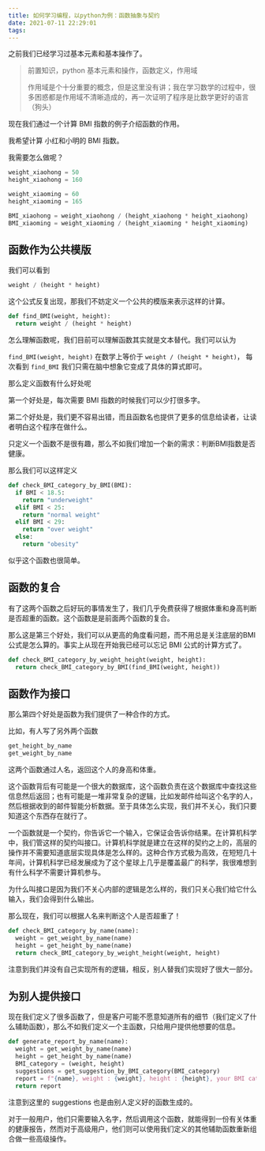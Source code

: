```yaml
---
title: 如何学习编程，以python为例：函数抽象与契约
date: 2021-07-11 22:29:01
tags:
---
```


之前我们已经学习过基本元素和基本操作了。

> 前置知识，python 基本元素和操作，函数定义，作用域
>
> 作用域是个十分重要的概念，但是这里没有讲；我在学习数学的过程中，很多困惑都是作用域不清晰造成的，再一次证明了程序是比数学更好的语言（狗头）



现在我们通过一个计算 BMI 指数的例子介绍函数的作用。

我希望计算 小红和小明的 BMI 指数。

我需要怎么做呢？

```python
weight_xiaohong = 50
height_xiaohong = 160

weight_xiaoming = 60
height_xiaoming = 165

BMI_xiaohong = weight_xiaohong / (height_xiaohong * height_xiaohong)
BMI_xiaoming = weight_xiaoming / (height_xiaoming * height_xiaoming)
```



## 函数作为公共模版



我们可以看到

```python
weight / (height * height)
```

这个公式反复出现，那我们不妨定义一个公共的模版来表示这样的计算。



```python
def find_BMI(weight, height):
  return weight / (height * height)
```

怎么理解函数呢，我们目前可以理解函数其实就是文本替代。我们可以认为

`find_BMI(weight, height)` 在数学上等价于 `weight / (height * height)`， 每次看到 `find_BMI` 我们只需在脑中想象它变成了具体的算式即可。



那么定义函数有什么好处呢

第一个好处是，每次需要 BMI 指数的时候我们可以少打很多字。

第二个好处是，我们更不容易出错，而且函数名也提供了更多的信息给读者，让读者明白这个程序在做什么。



只定义一个函数不是很有趣，那么不如我们增加一个新的需求：判断BMI指数是否健康。

那么我们可以这样定义

```python
def check_BMI_category_by_BMI(BMI):
  if BMI < 18.5:
    return "underweight"
  elif BMI < 25:
    return "normal weight"
  elif BMI < 29:
    return "over weight"
  else:
    return "obesity"
```

似乎这个函数也很简单。



## 函数的复合



有了这两个函数之后好玩的事情发生了，我们几乎免费获得了根据体重和身高判断是否超重的函数。这个函数是是前面两个函数的复合。

那么这是第三个好处，我们可以从更高的角度看问题，而不用总是关注底层的BMI公式是怎么算的。事实上从现在开始我已经可以忘记 BMI 公式的计算方式了。

```python
def check_BMI_category_by_weight_height(weight, height):
  return check_BMI_category_by_BMI(find_BMI(weight, height))
```



## 函数作为接口



那么第四个好处是函数为我们提供了一种合作的方式。

比如，有人写了另外两个函数

```python
get_height_by_name
get_weight_by_name
```

这两个函数通过人名，返回这个人的身高和体重。

这个函数背后有可能是一个很大的数据库，这个函数负责在这个数据库中查找这些信息然后返回；也有可能是一堆非常复杂的逻辑，比如发邮件给叫这个名字的人，然后根据收到的邮件智能分析数据。至于具体怎么实现，我们并不关心，我们只要知道这个东西存在就行了。



一个函数就是一个契约，你告诉它一个输入，它保证会告诉你结果。在计算机科学中，我们管这样的契约叫接口。计算机科学就是建立在这样的契约之上的，高层的操作并不需要知道底层实现具体是怎么样的。这种合作方式极为高效，在短短几十年间，计算机科学已经发展成为了这个星球上几乎是覆盖最广的科学，我很难想到有什么科学不需要计算机参与。



为什么叫接口是因为我们不关心内部的逻辑是怎么样的，我们只关心我们给它什么输入，我们会得到什么输出。



那么现在，我们可以根据人名来判断这个人是否超重了！

```python
def check_BMI_category_by_name(name):
  weight = get_weight_by_name(name)
  height = get_height_by_name(name)
  return check_BMI_category_by_weight_height(weight, height)
```

注意到我们并没有自己实现所有的逻辑，相反，别人替我们实现好了很大一部分。



## 为别人提供接口



现在我们定义了很多函数了，但是客户可能不愿意知道所有的细节（我们定义了什么辅助函数），那么不如我们定义一个主函数，只给用户提供他想要的信息。

```python
def generate_report_by_name(name):
  weight = get_weight_by_name(name)
  height = get_height_by_name(name)
  BMI_category = (weight, height)
  suggestions = get_suggestion_by_BMI_category(BMI_category)
  report = f"{name}, weight : {weight}, height : {height}, your BMI category is {BMI_category}, we would suggest you {suggestions}"
  return report
```

注意到这里的 suggestions 也是由别人定义好的函数生成的。

对于一般用户，他们只需要输入名字，然后调用这个函数，就能得到一份有关体重的健康报告，然而对于高级用户，他们则可以使用我们定义的其他辅助函数重新组合做一些高级操作。
